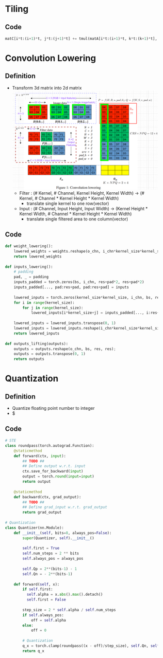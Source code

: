 # Tiling

## Code
```python
matC[i*t:(i+1)*t, j*t:(j+1)*t] += tmul(matA[i*t:(i+1)*t, k*t:(k+1)*t], matB[k*t:(k+1)*t, j*t:(j+1)*t], t)
```

# Convolution Lowering

## Definition
- Transform 3d matrix into 2d matrix
![Convolution Lowering](img/convolution_lowering.png)
  - Filter : (# Kernel, # Channel, Kernel Height, Kernel Width) &rarr; (# Kernel, # Channel * Kernel Height * Kernel Width)
    - translate single kernel to one row(vector)
  - Input : (# Channel, Input Height, Input Width) &rarr; (Kernel Height * Kernel Width, # Channel * Kernel Height * Kernel Width)
    - translate single filtered area to one column(vector)

## Code
```python
def weight_lowering():
    lowered_weights = weights.reshape(o_chn, i_chn*kernel_size*kernel_size)
    return lowered_weights

def inputs_lowering():
    # padding
    pad, _ = padding
    inputs_padded = torch.zeros(bs, i_chn, res+pad*2, res+pad*2)
    inputs_padded[..., pad:res+pad, pad:res+pad] = inputs

    lowered_inputs = torch.zeros(kernel_size*kernel_size, i_chn, bs, res*res)
    for i in range(kernel_size):
        for j in range(kernel_size):
            lowered_inputs[i*kernel_size+j] = inputs_padded[..., i:res+i, j:res+j].transpose(0, 1).reshape(i_chn, bs, -1)
                
    lowered_inputs = lowered_inputs.transpose(0, 1)
    lowered_inputs = lowered_inputs.reshape(i_chn*kernel_size*kernel_size, bs*res*res)        
    return lowered_inputs
    
def outputs_lifting(outputs):
    outputs = outputs.reshape(o_chn, bs, res, res);      
    outputs = outputs.transpose(0, 1)
    return outputs
```

# Quantization

## Definition
- Quantize floating point number to integer
- $

## Code
```python
# STE
class roundpass(torch.autograd.Function):
    @staticmethod
    def forward(ctx, input):
        ## TODO ##
        ## Define output w.r.t. input
        ctx.save_for_backward(input)
        output = torch.round(input=input)
        return output

    @staticmethod
    def backward(ctx, grad_output):
        ## TODO ##
        ## Define grad_input w.r.t. grad_output
        return grad_output

# Quantization
class Quantizer(nn.Module):
    def __init__(self, bits=8, always_pos=False):
        super(Quantizer, self).__init__()
        
        self.first = True
        self.num_steps = 2 ** bits
        self.always_pos = always_pos
     
        self.Qp = 2**(bits-1) - 1
        self.Qn = - 2**(bits-1) 

    def forward(self, x):
        if self.first:
          self.alpha = x.abs().max().detach()
          self.first = False

        step_size = 2 * self.alpha / self.num_steps   
        if self.always_pos:
            off = self.alpha
        else:
            off = 0 

        # Quantization
        q_x = torch.clamp(roundpass((x - off)/step_size), self.Qn, self.Qp) * step_size + off
        return q_x
```